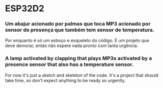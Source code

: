 # ESP32D2

### Um abajur acionado por palmas que toca MP3 acionado por sensor de presença que também tem sensor de temperatura. 

Por enquanto é só um esboço e esqueleto do código. É um projeto que deve demorar, então não espere nada pronto com tanta urgência.





### A lamp activated by clapping that plays MP3s activated by a presence sensor that also has a temperature sensor.

For now it's just a sketch and skeleton of the code. It's a project that should take time, so don't expect anything to be ready so urgently. 
